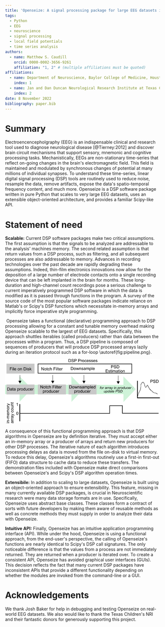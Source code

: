 ```yaml
---
title: 'Openseize: A signal processing package for large EEG datasets in Python'
tags:
  - Python
  - EEG
  - neuroscience
  - signal processing
  - local field potentials
  - time series analysis
authors:
  - name: Matthew S. Caudill
    orcid: 0000-0002-3656-9261
    affiliation: "1, 2" # (multiple affiliations must be quoted)
affiliations:
  - name: Department of Neuroscience, Baylor College of Medicine, Houston, TX, USA
    index: 1
  - name: Jan and Dan Duncan Neurological Research Institute at Texas Childrens Hospital, Houston, TX, USA
    index: 2
date: 8 November 2022
bibliography: paper.bib
---
```


# Summary

Electroencencepholgraphy (EEG) is an indispensable clinical and research
tool used to diagnose neurological disease [@Tierney:2012] and discover brain circuit mechanisms that support sensory, mnemonic and cognitive processing tasks. Mechanistically, EEGs are non-stationary time-series that reflect on-going changes in the brain's electromagnetic field. This field is maintained and modulated by synchronous changes of potential at many millions of individual synapses. To understand these time-series, linear digital signal processing (DSP) tools are routinely used to reduce noise, resample the data, remove artifacts, expose the data's spatio-temporal frequency content, and much more. Openseize is a DSP software package written in pure Python that scales to very large EEG datasets, uses an extensible object-oriented architecture, and provides a familiar Scipy-like API.

# Statement of need

**Scalable:** Current DSP software packages make two critical assumptions. The first assumption is that the signals to be analyzed are addressable to the analysis' machines memory. The second related assumption is that return values from a DSP process, such as filtering, and all subsequent processes are also addressable to memory. Advances in recording technologies over the past decade are rapidly degrading these assumptions. Indeed, thin-film electronics innovations now allow for the deposition of a large number of electrode contacts onto a single recording device that can be left implanted in the brain for months. These long-duration and high-channel count recordings pose a serious challenge to current imperatively programmed DSP software in which the data is modified as it is passed through functions in the program. A survey of the source code of the most popular software packages indicate reliance on Matlab's or Scipy's DSP functions which necessitate in-memory arrays and implicitly force imperative style programming.

 Openseize takes a functional (declarative) programming approach to DSP processing allowing for a constant and tunable memory overhead making Openseize scalable to the largest of EEG datasets. Specifically, this approach shuttles iterables (called producers) rather than data between the processes within a program. Thus, a DSP pipeline is composed of sequences of producers that will produce DSP processed arrays lazily during an iteration protocol such as a for-loop \autoref{fig:pipeline.png}.

![Example DSP pipeline for computing the power spectrum of a large EEG dataset. Each DSP process in the pipeline recieves and returns a producer iterable. At the final stage the PSD estimator requests an array from the downsampled producer. This triggers all previous DSP producers to generate a single array.\label{fig: pipeline}](pipeline.png)

A consequence of this functional programming approach is that DSP algorithms in Openseize are by definition iterative. They must accept either an in-memory array or a producer of arrays and return new producers for other DSP processes. The iterative nature of each algorithm introduces processing delays as data is moved from the file on-disk to virtual memory. To reduce this delay, Openseize's algorithms routinely use a first-in first-out (FIFO)  data structure to cache data to reduce these transfers. The demonstration files included with Openseize make direct comparisons between Openseize's and Scipy's DSP algorithm operation times. 

**Extensibile:** In addition to scaling to large datasets, Openseize is built using an object-oriented approach to ensure extensibility. This feature, missing in many currently available DSP packages, is crucial in Neuroscientific research were many data storage formats are in use. Specifically, Openseize uses abstract base classes. These classes form a contract of sorts with future developers by making them aware of reusable methods as well as concrete methods they must supply in order to analyze their data with Openseize.

**Intuitive API:** Finally, Openseize has an intuitive application programming interface (API). While under the hood, Openseize is using a functional approach, from the end-user's perspective, the calling of Openseize's functions are nearly identical to Scipy's DSP call signatures. The only noticeable difference is that the values from a process are not immediately returned. They are returned when a producer is iterated over. To create a consistent API, Openseize has avoided graphical user interfaces (GUIs). This decision reflects the fact that many current DSP packages have inconsistent APIs that provide a different functionality depending on whether the modules are invoked from the command-line or a GUI.   

# Acknowledgements

We thank Josh Baker for help in debugging and testing Openseize on real-world EEG datasets. We also would like to thank the Texas Children's NRI and their fantastic donors for generously supporting this project.
